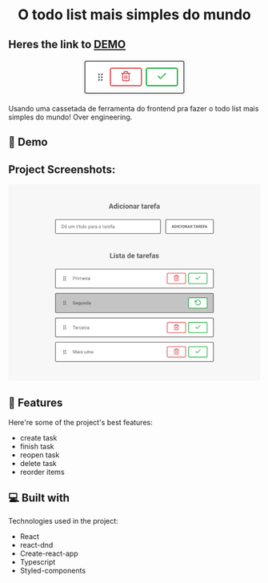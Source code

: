 <h1 align="center" id="title">O todo list mais simples do mundo</h1>

<h2>Heres the link to <a href="https://task-list-with-dnd.vercel.app/">DEMO</a></h2>

<p align="center"><img src="https://raw.githubusercontent.com/IgorSousaFront/task-list-with-dnd/main/public/screenshot-01.png" alt="project-image"></p>

<p id="description">Usando uma cassetada de ferramenta do frontend pra fazer o todo list mais simples do mundo! Over engineering.</p>

<h2>🚀 Demo</h2>

<h2>Project Screenshots:</h2>

<img src="https://raw.githubusercontent.com/IgorSousaFront/task-list-with-dnd/main/public/screenshot-02.png" alt="project-screenshot" width="800" height="auto">

  
  
<h2>🧐 Features</h2>

Here're some of the project's best features:

*   create task
*   finish task
*   reopen task
*   delete task
*   reorder items

  
  
<h2>💻 Built with</h2>

Technologies used in the project:

*   React
*   react-dnd
*   Create-react-app
*   Typescript
*   Styled-components
